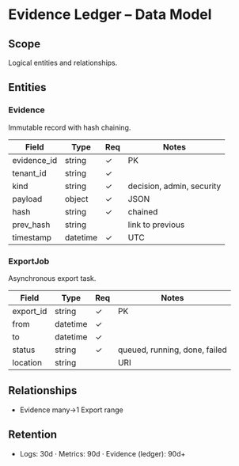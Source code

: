 # Evidence Ledger – Data Model

## Scope
Logical entities and relationships.

## Entities
### Evidence
Immutable record with hash chaining.

| Field | Type | Req | Notes |
|------|------|-----|------|
| evidence_id | string | ✓ | PK |
| tenant_id | string | ✓ |  |
| kind | string | ✓ | decision, admin, security |
| payload | object | ✓ | JSON |
| hash | string | ✓ | chained |
| prev_hash | string |  | link to previous |
| timestamp | datetime | ✓ | UTC |

### ExportJob
Asynchronous export task.

| Field | Type | Req | Notes |
|------|------|-----|------|
| export_id | string | ✓ | PK |
| from | datetime | ✓ |  |
| to | datetime | ✓ |  |
| status | string | ✓ | queued, running, done, failed |
| location | string |  | URI |

## Relationships
- Evidence many→1 Export range

## Retention
- Logs: 30d · Metrics: 90d · Evidence (ledger): 90d+
